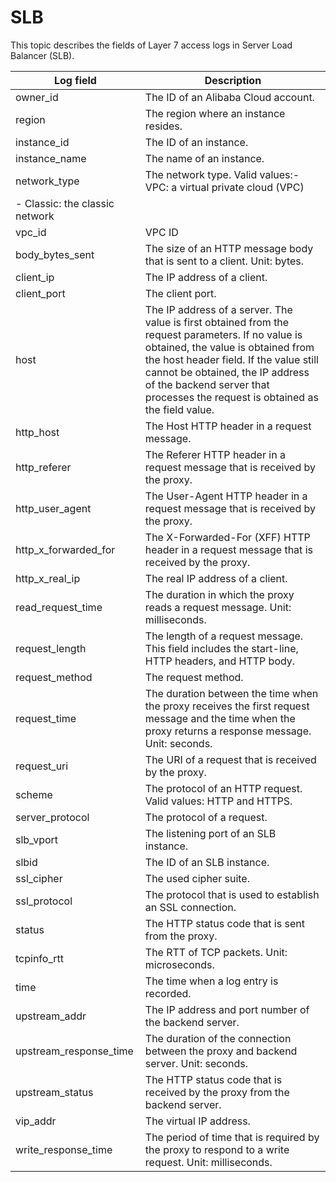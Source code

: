 # SLB

This topic describes the fields of Layer 7 access logs in Server Load Balancer \(SLB\).

|Log field|Description|
|---------|-----------|
|owner\_id|The ID of an Alibaba Cloud account.|
|region|The region where an instance resides.|
|instance\_id|The ID of an instance.|
|instance\_name|The name of an instance.|
|network\_type|The network type. Valid values:-   VPC: a virtual private cloud \(VPC\)
-   Classic: the classic network |
|vpc\_id|VPC ID|
|body\_bytes\_sent|The size of an HTTP message body that is sent to a client. Unit: bytes.|
|client\_ip|The IP address of a client.|
|client\_port|The client port.|
|host|The IP address of a server. The value is first obtained from the request parameters. If no value is obtained, the value is obtained from the host header field. If the value still cannot be obtained, the IP address of the backend server that processes the request is obtained as the field value.|
|http\_host|The Host HTTP header in a request message.|
|http\_referer|The Referer HTTP header in a request message that is received by the proxy.|
|http\_user\_agent|The User-Agent HTTP header in a request message that is received by the proxy.|
|http\_x\_forwarded\_for|The X-Forwarded-For \(XFF\) HTTP header in a request message that is received by the proxy.|
|http\_x\_real\_ip|The real IP address of a client.|
|read\_request\_time|The duration in which the proxy reads a request message. Unit: milliseconds.|
|request\_length|The length of a request message. This field includes the start-line, HTTP headers, and HTTP body.|
|request\_method|The request method.|
|request\_time|The duration between the time when the proxy receives the first request message and the time when the proxy returns a response message. Unit: seconds.|
|request\_uri|The URI of a request that is received by the proxy.|
|scheme|The protocol of an HTTP request. Valid values: HTTP and HTTPS.|
|server\_protocol|The protocol of a request.|
|slb\_vport|The listening port of an SLB instance.|
|slbid|The ID of an SLB instance.|
|ssl\_cipher|The used cipher suite.|
|ssl\_protocol|The protocol that is used to establish an SSL connection.|
|status|The HTTP status code that is sent from the proxy.|
|tcpinfo\_rtt|The RTT of TCP packets. Unit: microseconds.|
|time|The time when a log entry is recorded.|
|upstream\_addr|The IP address and port number of the backend server.|
|upstream\_response\_time|The duration of the connection between the proxy and backend server. Unit: seconds.|
|upstream\_status|The HTTP status code that is received by the proxy from the backend server.|
|vip\_addr|The virtual IP address.|
|write\_response\_time|The period of time that is required by the proxy to respond to a write request. Unit: milliseconds.|


